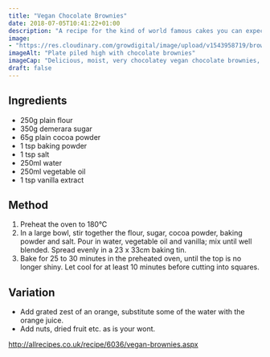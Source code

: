 ```yaml
---
title: "Vegan Chocolate Brownies"
date: 2018-07-05T10:41:22+01:00
description: "A recipe for the kind of world famous cakes you can expect on our #ForestGarden tour! "
image: 
- "https://res.cloudinary.com/growdigital/image/upload/v1543958719/brownies-42957769501.jpg"
imageAlt: "Plate piled high with chocolate brownies"
imageCap: "Delicious, moist, very chocolatey vegan chocolate brownies, this batch with nuts and sultanas"
draft: false
---
```


## Ingredients

* 250g plain flour
* 350g demerara sugar
* 65g plain cocoa powder
* 1 tsp baking powder
* 1 tsp salt
* 250ml water
* 250ml vegetable oil
* 1 tsp vanilla extract

## Method

1. Preheat the oven to 180°C
2. In a large bowl, stir together the flour, sugar, cocoa powder, baking powder and salt. Pour in water, vegetable oil and vanilla; mix until well blended. Spread evenly in a 23 x 33cm baking tin.
3. Bake for 25 to 30 minutes in the preheated oven, until the top is no longer shiny. Let cool for at least 10 minutes before cutting into squares.

## Variation

* Add grated zest of an orange, substitute some of the water with the orange juice.
* Add nuts, dried fruit etc. as is your wont.

<http://allrecipes.co.uk/recipe/6036/vegan-brownies.aspx>
